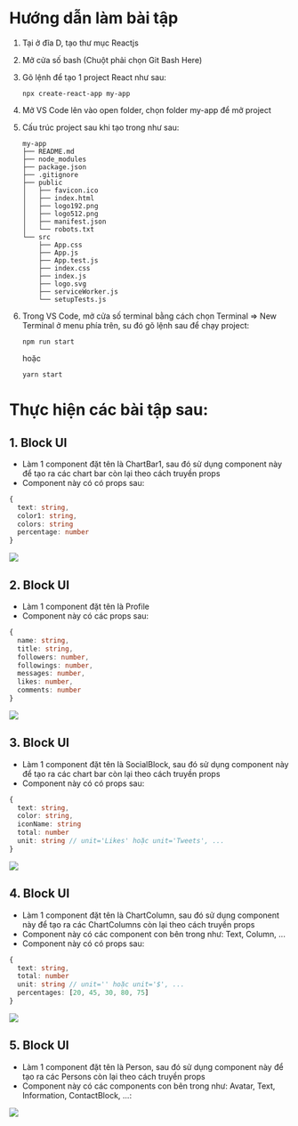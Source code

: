 # Hướng dẫn làm bài tập

1. Tại ở đĩa D, tạo thư mục Reactjs
2. Mở cửa số bash (Chuột phải chọn Git Bash Here)
3. Gõ lệnh để tạo 1 project React như sau:

   ```
   npx create-react-app my-app
   ```

4. Mở VS Code lên vào open folder, chọn folder my-app để mở project
5. Cấu trúc project sau khi tạo trong như sau:

   ```
   my-app
   ├── README.md
   ├── node_modules
   ├── package.json
   ├── .gitignore
   ├── public
   │   ├── favicon.ico
   │   ├── index.html
   │   ├── logo192.png
   │   ├── logo512.png
   │   ├── manifest.json
   │   └── robots.txt
   └── src
       ├── App.css
       ├── App.js
       ├── App.test.js
       ├── index.css
       ├── index.js
       ├── logo.svg
       ├── serviceWorker.js
       └── setupTests.js
   ```

6. Trong VS Code, mở cửa số terminal bằng cách chọn Terminal => New Terminal ở menu phía trên, su đó gõ lệnh sau để chạy project:

   ```
   npm run start
   ```

   hoặc

   ```
   yarn start
   ```

# Thực hiện các bài tập sau:

## 1. Block UI

- Làm 1 component đặt tên là ChartBar1, sau đó sử dụng component này để tạo ra các chart bar còn lại theo cách truyền props
- Component này có có props sau:

```ts
{
  text: string,
  color1: string,
  colors: string
  percentage: number
}
```

![](https://github.com/ngothanhtung/reactjs-tutorials/blob/master/3-Homeworks/Session01/block-ui-1.jpg?raw=true)

## 2. Block UI

- Làm 1 component đặt tên là Profile
- Component này có các props sau:

```ts
{
  name: string,
  title: string,
  followers: number,
  followings: number,
  messages: number,
  likes: number,
  comments: number
}
```

![](https://github.com/ngothanhtung/reactjs-tutorials/blob/master/3-Homeworks/Session01/block-ui-2.jpg?raw=true)

## 3. Block UI

- Làm 1 component đặt tên là SocialBlock, sau đó sử dụng component này để tạo ra các chart bar còn lại theo cách truyền props
- Component này có có props sau:

```ts
{
  text: string,
  color: string,
  iconName: string
  total: number
  unit: string // unit='Likes' hoặc unit='Tweets', ...
}
```

![](https://github.com/ngothanhtung/reactjs-tutorials/blob/master/3-Homeworks/Session01/block-ui-3.jpg?raw=true)

## 4. Block UI

- Làm 1 component đặt tên là ChartColumn, sau đó sử dụng component này để tạo ra các ChartColumns còn lại theo cách truyền props
- Component này có các component con bên trong như: Text, Column, ...
- Component này có có props sau:

```ts
{
  text: string,
  total: number
  unit: string // unit='' hoặc unit='$', ...
  percentages: [20, 45, 30, 80, 75]
}
```

![](https://github.com/ngothanhtung/reactjs-tutorials/blob/master/3-Homeworks/Session01/block-ui-4.jpg?raw=true)

## 5. Block UI

- Làm 1 component đặt tên là Person, sau đó sử dụng component này để tạo ra các Persons còn lại theo cách truyền props
- Component này có các components con bên trong như: Avatar, Text, Information, ContactBlock, ...:

![](https://github.com/ngothanhtung/reactjs-tutorials/blob/master/3-Homeworks/Session01/block-ui-5.jpg?raw=true)
